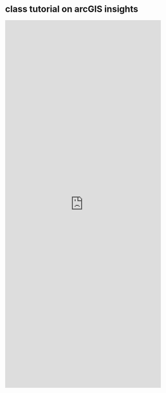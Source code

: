 # class tutorial on arcGIS insights

<iframe src="https://insights.arcgis.com/index.html?rsource=https%3A%2F%2Fwww.esri.com%2Fen-us%2Farcgis%2Fproducts%2Farcgis-insights%2Fsign-in#/embed/5472f3c63582409fa40557843203f15e" width="100%" height=1190 frameborder="0"></iframe>
